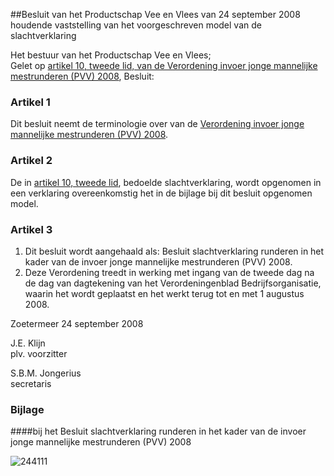 <meta http-equiv='Content-Type' content='text/html; charset=utf-8' />

##Besluit van het Productschap Vee en Vlees van 24 september 2008 houdende vaststelling van het voorgeschreven model van de slachtverklaring

Het bestuur van het Productschap Vee en Vlees;  
Gelet op [artikel 10, tweede lid, van de Verordening invoer jonge mannelijke mestrunderen (PVV) 2008](../../../../../../../../../../../../../pbo/verordening/invoer/jonge/mannelijke/mestrunderen/(pvv)/2008/BWBR0025344/README.md),
Besluit:    

### Artikel  1  

Dit besluit neemt de terminologie over van de [Verordening invoer jonge mannelijke mestrunderen (PVV) 2008](../../../../../../../../../../../../../pbo/verordening/invoer/jonge/mannelijke/mestrunderen/(pvv)/2008/BWBR0025344/README.md).  

### Artikel  2  

De in [artikel 10, tweede lid](../../../../../../../../../../../../../pbo/verordening/invoer/jonge/mannelijke/mestrunderen/(pvv)/2008/BWBR0025344/README.md), bedoelde slachtverklaring, wordt opgenomen in een verklaring overeenkomstig het in de bijlage bij dit besluit opgenomen model.  

### Artikel  3  

1.  Dit besluit wordt aangehaald als: Besluit slachtverklaring runderen in het kader van de invoer jonge mannelijke mestrunderen (PVV) 2008.   
2.  Deze Verordening treedt in werking met ingang van de tweede dag na de dag van dagtekening van het Verordeningenblad Bedrijfsorganisatie, waarin het wordt geplaatst en het werkt terug tot en met 1 augustus 2008.   

Zoetermeer 
24 september 2008   

J.E. Klijn  
plv. voorzitter  

S.B.M. Jongerius  
secretaris   

### Bijlage  

####bij het Besluit slachtverklaring runderen in het kader van de invoer jonge mannelijke mestrunderen (PVV) 2008

![244111](http://wetten.overheid.nl/Illustration/244111)

